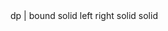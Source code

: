 <speedsound value="15" auto="false" comment="Speed of sound to use in the simulation (by default speedofsound=coefsound*speedsystem)" />
            <hdp value="2" comment="Alternative option to calculate the smoothing length (h=hdp*dp)" />
            <cflnumber value="0.2" comment="Coefficient to multiply dt" />
        </constantsdef>
        <mkconfig boundcount="240" fluidcount="4" />
        <geometry>
            <definition dp="0.000110">
                <pointmin x="0" y="0" z="0" />
				<!-- coordenadas de esquina inferior izq. -->
                <pointmax x="0.012" y="0" z="0.0041" />
				<!-- coordenadas de esquina superior derecha. -->
            </definition>
            <commands>
                <mainlist>
                    <setshapemode>dp | bound</setshapemode>
					<!-- la zona del fluido. -->
                    <setdrawmode mode="full" />
                    <!-- FLUID DOMAIN -->
                    <setmkfluid mk="0" />
                    <drawbox>
                        <boxfill>solid</boxfill>
                        <point x="0" y="0" z="0.0002" />
						<!-- punto inicial de mi fluido -->
                        <size x="0.012" y="0" z="0.0037" />
						<!-- dimensiones de mi fluido. -->
                    </drawbox>
                    <!-- OPEN BOUNDARIES -->
					<!-- la frontera de la caja -->
                    <setmkfluid mk="1" />
                    <drawbox>
                        <boxfill>left</boxfill>
                        <point x="0" y="0.00001" z="0.0002" />
						<!-- punto inicial de mi fluido -->
                        <size x="0.012" y="0.00001" z="0.0037" />
						<!-- dimensiones de mi fluido. -->
                    </drawbox>
                    <setmkfluid mk="2" />
                    <drawbox>
                        <boxfill>right</boxfill>
                        <point x="0" y="0.00001" z="0.0002" />
						<!-- <!--punto inicial de mi fluido -->
                        <size x="0.012" y="0.00001" z="0.0037" />
						<!-- <!--dimensiones de mi fluido. -->
                    </drawbox>
                    <!-- CYLINDER -->
                    <setmkbound mk="0" />
                    <drawcylinder radius="0.001100">
                        <point x="0.004" y="-0.001300"	z="0.003175" />
						<!-- Deforma -->
                        <point x="0.008" y="0.001300" z="0.003185" />
						<!-- Desplaza -->
                    </drawcylinder>
				    <!-- SOLID BOUNDARY -->
					<!-- la caja en 2D -->
                    <setmkbound mk="1" />
                    <drawbox>
                        <boxfill>solid</boxfill>
                        <point x="0" y="0" z="0" />
						<!-- coordenada inicial de la frontera.izquierda inferior. -->
                        <size x="0.015" y="0.0001" z="0.0002" />
						<!-- Dimensiones de la caja -->
                    </drawbox>
                    <setmkbound mk="2" />
                    <drawbox>
                        <boxfill>solid</boxfill>
                        <point x="0" y="0" z="0.0039" />
						<!-- <!--coordenadas final de la frontera.superior derecha. -->
                        <size x="0.015" y="0" z="0.0002" />
						<!-- <!--Dimensiones de la caja -->
                    </drawbox>
                    <!-- END -->	
                </mainlist>
            </commands>
        </geometry>
